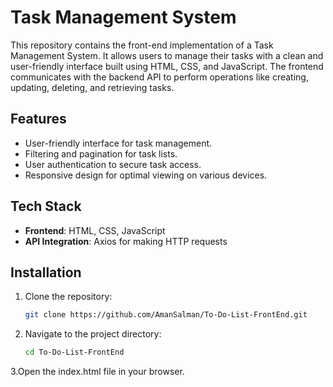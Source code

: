 # Task Management System 

This repository contains the front-end implementation of a Task Management System. It allows users to manage their tasks with a clean and user-friendly interface built using HTML, CSS, and JavaScript. The frontend communicates with the backend API to perform operations like creating, updating, deleting, and retrieving tasks.

## Features

- User-friendly interface for task management.
- Filtering and pagination for task lists.
- User authentication to secure task access.
- Responsive design for optimal viewing on various devices.
  
## Tech Stack

- **Frontend**: HTML, CSS, JavaScript
- **API Integration**: Axios for making HTTP requests

## Installation

1. Clone the repository:

   ```bash
   git clone https://github.com/AmanSalman/To-Do-List-FrontEnd.git
   ```
2. Navigate to the project directory:
   ```bash
   cd To-Do-List-FrontEnd
   ```
3.Open the index.html file in your browser. 
